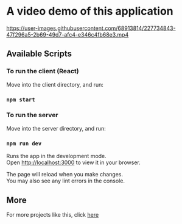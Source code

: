 # A video demo of this application

https://user-images.githubusercontent.com/68913814/227734843-47f296a5-2b69-49d7-afc4-e346c4fb68e3.mp4

## Available Scripts

### To run the client (React)

Move into the client directory, and run:

### `npm start`

### To run the server

Move into the server directory, and run:

### `npm run dev`

Runs the app in the development mode.\
Open [http://localhost:3000](http://localhost:3000) to view it in your browser.

The page will reload when you make changes.\
You may also see any lint errors in the console.

## More
For more projects like this, click [here](https://winnard.vercel.app#work)
